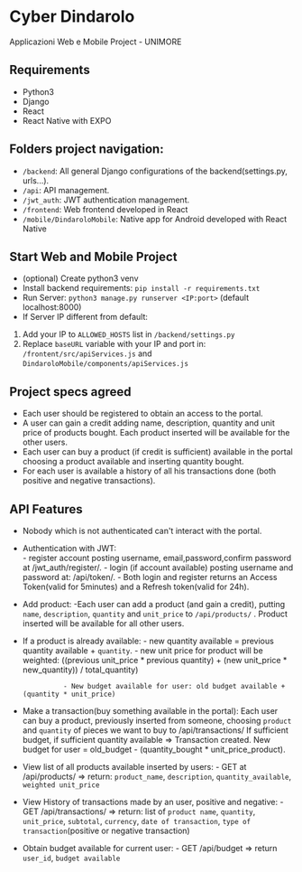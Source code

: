 # Cyber Dindarolo

Applicazioni Web e Mobile Project - UNIMORE

## Requirements

- Python3
- Django
- React
- React Native with EXPO

## Folders project navigation:

- `/backend`: All general Django configurations of the backend(settings.py, urls...). 
- `/api`: API management.
- `/jwt_auth`: JWT authentication management.
- `/frontend`: Web frontend developed in React
- `/mobile/DindaroloMobile`: Native app for Android developed with React Native

## Start Web and Mobile Project

- (optional) Create python3 venv
- Install backend requirements: `pip install -r requirements.txt`
- Run Server: `python3 manage.py runserver <IP:port>` (default localhost:8000)
- If Server IP different from default: 
1. Add your IP to `ALLOWED_HOSTS` list in `/backend/settings.py`
2. Replace `baseURL` variable with your IP and port in: `/frontent/src/apiServices.js` and `DindaroloMobile/components/apiServices.js`


## Project specs agreed

- Each user should be registered to obtain an access to the portal.
- A user can gain a credit adding name, description, quantity and unit price of products bought. Each product inserted will be available for the other users.
- Each user can buy a product (if credit is sufficient) available in the portal choosing a product available and inserting quantity bought.
- For each user is available a history of all his transactions done (both positive and negative transactions).



## API Features

- Nobody which is not authenticated can't interact with the portal.

- Authentication with JWT:	
                - register account posting username, email,password,confirm password at /jwt_auth/register/.
                - login (if account available) posting username and password at: /api/token/.
				- Both login and register returns an Access Token(valid for 5minutes) and a Refresh token(valid for 24h).


			

- Add product:			-Each user can add a product (and gain a credit), putting `name`, `description`, `quantity` and `unit_price` to `/api/products/` . Product inserted will be available for all other users.
- If a product is already available:
					- new quantity available = previous quantity available + `quantity`.
					- new unit price for product will be weighted:  ((previous unit_price * previous quantity) + (new unit_price * new_quantity)) / total_quantity)

				- New budget available for user: old budget available + (quantity * unit_price)



- Make a transaction(buy something available in the portal):	Each user can buy a product, previously inserted from someone, choosing `product` and `quantity` of pieces we want to buy to /api/transactions/
				   	If sufficient budget, if sufficient quantity available => Transaction created. New budget for user = old_budget - (quantity_bought * unit_price_product).


- View list of all products available inserted by users: - GET at /api/products/ 	=> return: `product_name`, `description`, `quantity_available`, `weighted unit_price` 

- View History of transactions made by an user, positive and negative:		-GET /api/transactions/   => return: list of `product name`, `quantity`, `unit_price`, `subtotal`, `currency`, `date of transaction`, `type of transaction`(positive or negative transaction)

- Obtain budget available for current user: - GET /api/budget => return `user_id`, `budget available`




